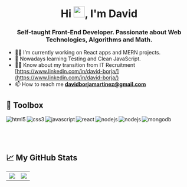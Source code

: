 <h1 align="center">Hi <img src="https://raw.githubusercontent.com/MartinHeinz/MartinHeinz/master/wave.gif" width="30px">, I'm David</h1>

<h3 align="center">Self-taught Front-End Developer. Passionate about Web Technologies, Algorithms and Math.</h3>

- 👨‍💻  I’m currently working on React apps and MERN projects.
- 🌱  Nowadays learning Testing and Clean JavaScript.
- 🚶‍♂️  Know about my transition from IT Recruitment [https://www.linkedin.com/in/david-borja/](https://www.linkedin.com/in/david-borja/)
- 📫  How to reach me **davidborjamartinez@gmail.com**

## 🧰 Toolbox

<img align="left" alt="html5" src="https://img.shields.io/badge/HTML5-E34F26?style=for-the-badge&logo=html5&logoColor=white" />

<img align="left" alt="css3" src="https://img.shields.io/badge/CSS3-1572B6?style=for-the-badge&logo=css3&logoColor=white" />

<img align="left" alt="javascript" src="https://img.shields.io/badge/JavaScript-F7DF1E?style=for-the-badge&logo=javascript&logoColor=black" />

<img align="left" alt="react" src="https://img.shields.io/badge/React-20232A?style=for-the-badge&logo=react&logoColor=61DAFB" />

<img align="left" alt="nodejs" src="https://img.shields.io/badge/Node.js-43853D?style=for-the-badge&logo=node.js&logoColor=white" />

<img align="left" alt="nodejs" src="https://img.shields.io/badge/Express.js-404D59?style=for-the-badge" />

<img align="left" alt="mongodb" src="https://img.shields.io/badge/MongoDB-4EA94B?style=for-the-badge&logo=mongodb&logoColor=white" />

<br>
<br>
<br>
<br>

## 📈 My GitHub Stats

<table>
  <tr>
    <td align="center" style="padding=0;width=50%;">
      <img align="center" style="padding=0;" src="https://github-readme-stats.vercel.app/api/?username=david-borja&show_icons=true&theme=radical"/>
    </td>
    <td align="center" style="padding=0;width=50%;">
      <img align="center" style="padding=0;" src="https://github-readme-stats.quantumlytangled.vercel.app/api/top-langs/?username=david-borja&layout=compact&theme=radical" />
    </td>
  </tr>
</table>
